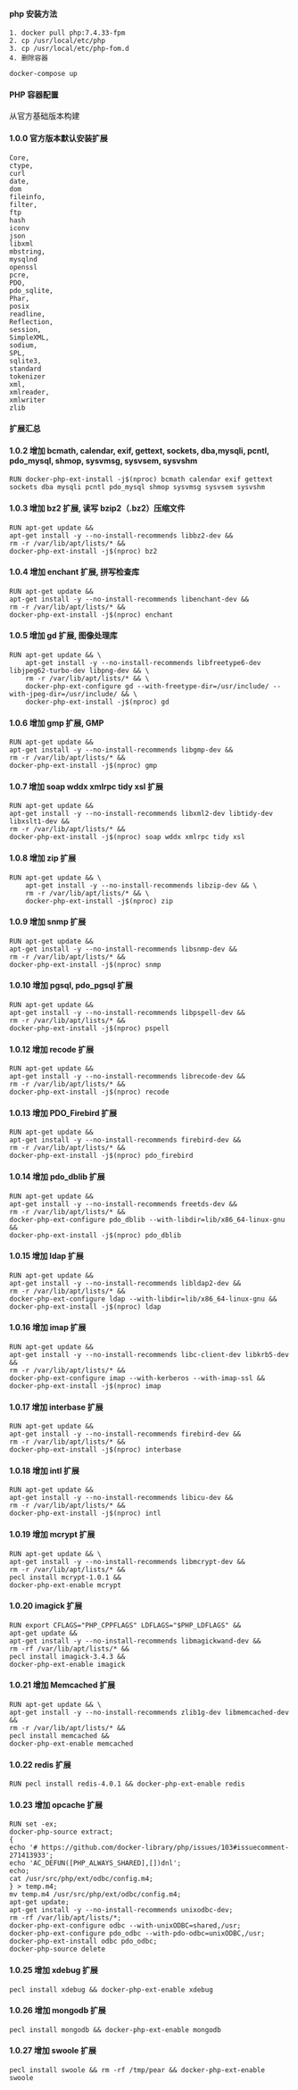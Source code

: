 #### php 安装方法
```
1. docker pull php:7.4.33-fpm
2. cp /usr/local/etc/php
3. cp /usr/local/etc/php-fom.d
4. 删除容器

docker-compose up
```

#### PHP 容器配置

从官方基础版本构建

#### 1.0.0 官方版本默认安装扩展
```
Core, 
ctype, 
curl
date, 
dom
fileinfo, 
filter, 
ftp
hash
iconv
json
libxml
mbstring, 
mysqlnd
openssl
pcre, 
PDO, 
pdo_sqlite, 
Phar, 
posix
readline, 
Reflection, 
session, 
SimpleXML, 
sodium, 
SPL, 
sqlite3, 
standard
tokenizer
xml, 
xmlreader, 
xmlwriter
zlib
```

#### 扩展汇总

#### 1.0.2 增加 bcmath, calendar, exif, gettext, sockets, dba,mysqli, pcntl, pdo_mysql, shmop, sysvmsg, sysvsem, sysvshm 

```
RUN docker-php-ext-install -j$(nproc) bcmath calendar exif gettext
sockets dba mysqli pcntl pdo_mysql shmop sysvmsg sysvsem sysvshm
```

#### 1.0.3 增加 bz2 扩展, 读写 bzip2（.bz2）压缩文件

```
RUN apt-get update &&
apt-get install -y --no-install-recommends libbz2-dev &&
rm -r /var/lib/apt/lists/* &&
docker-php-ext-install -j$(nproc) bz2
```

#### 1.0.4 增加 enchant 扩展, 拼写检查库

```
RUN apt-get update &&
apt-get install -y --no-install-recommends libenchant-dev &&
rm -r /var/lib/apt/lists/* &&
docker-php-ext-install -j$(nproc) enchant
```

#### 1.0.5 增加 gd 扩展, 图像处理库

```
RUN apt-get update && \
    apt-get install -y --no-install-recommends libfreetype6-dev libjpeg62-turbo-dev libpng-dev && \
    rm -r /var/lib/apt/lists/* && \
    docker-php-ext-configure gd --with-freetype-dir=/usr/include/ --with-jpeg-dir=/usr/include/ && \
    docker-php-ext-install -j$(nproc) gd
```

#### 1.0.6 增加 gmp 扩展, GMP

```
RUN apt-get update &&
apt-get install -y --no-install-recommends libgmp-dev &&
rm -r /var/lib/apt/lists/* &&
docker-php-ext-install -j$(nproc) gmp
```

#### 1.0.7 增加 soap wddx xmlrpc tidy xsl 扩展

```
RUN apt-get update &&
apt-get install -y --no-install-recommends libxml2-dev libtidy-dev libxslt1-dev &&
rm -r /var/lib/apt/lists/* &&
docker-php-ext-install -j$(nproc) soap wddx xmlrpc tidy xsl
```

#### 1.0.8 增加 zip 扩展

```
RUN apt-get update && \
    apt-get install -y --no-install-recommends libzip-dev && \
    rm -r /var/lib/apt/lists/* && \
    docker-php-ext-install -j$(nproc) zip
```

#### 1.0.9 增加 snmp 扩展

```
RUN apt-get update &&
apt-get install -y --no-install-recommends libsnmp-dev &&
rm -r /var/lib/apt/lists/* &&
docker-php-ext-install -j$(nproc) snmp
```

#### 1.0.10 增加 pgsql, pdo_pgsql 扩展

```
RUN apt-get update &&
apt-get install -y --no-install-recommends libpspell-dev &&
rm -r /var/lib/apt/lists/* &&
docker-php-ext-install -j$(nproc) pspell
```

#### 1.0.12 增加 recode 扩展
```
RUN apt-get update &&
apt-get install -y --no-install-recommends librecode-dev &&
rm -r /var/lib/apt/lists/* &&
docker-php-ext-install -j$(nproc) recode
```

#### 1.0.13 增加 PDO_Firebird 扩展

```
RUN apt-get update &&
apt-get install -y --no-install-recommends firebird-dev &&
rm -r /var/lib/apt/lists/* &&
docker-php-ext-install -j$(nproc) pdo_firebird
```

#### 1.0.14 增加 pdo_dblib 扩展

```
RUN apt-get update &&
apt-get install -y --no-install-recommends freetds-dev &&
rm -r /var/lib/apt/lists/* &&
docker-php-ext-configure pdo_dblib --with-libdir=lib/x86_64-linux-gnu &&
docker-php-ext-install -j$(nproc) pdo_dblib
```

#### 1.0.15 增加 ldap 扩展

```
RUN apt-get update &&
apt-get install -y --no-install-recommends libldap2-dev &&
rm -r /var/lib/apt/lists/* &&
docker-php-ext-configure ldap --with-libdir=lib/x86_64-linux-gnu &&
docker-php-ext-install -j$(nproc) ldap
```

#### 1.0.16 增加 imap 扩展

```
RUN apt-get update &&
apt-get install -y --no-install-recommends libc-client-dev libkrb5-dev &&
rm -r /var/lib/apt/lists/* &&
docker-php-ext-configure imap --with-kerberos --with-imap-ssl &&
docker-php-ext-install -j$(nproc) imap
```

#### 1.0.17 增加 interbase 扩展

```
RUN apt-get update &&
apt-get install -y --no-install-recommends firebird-dev &&
rm -r /var/lib/apt/lists/* &&
docker-php-ext-install -j$(nproc) interbase
```

#### 1.0.18 增加 intl 扩展

```
RUN apt-get update &&
apt-get install -y --no-install-recommends libicu-dev &&
rm -r /var/lib/apt/lists/* &&
docker-php-ext-install -j$(nproc) intl
```

#### 1.0.19 增加 mcrypt 扩展

```
RUN apt-get update && \
apt-get install -y --no-install-recommends libmcrypt-dev &&
rm -r /var/lib/apt/lists/* &&
pecl install mcrypt-1.0.1 &&
docker-php-ext-enable mcrypt
```

#### 1.0.20 imagick 扩展

```
RUN export CFLAGS="PHP_CPPFLAGS" LDFLAGS="$PHP_LDFLAGS" &&
apt-get update &&
apt-get install -y --no-install-recommends libmagickwand-dev &&
rm -rf /var/lib/apt/lists/* &&
pecl install imagick-3.4.3 &&
docker-php-ext-enable imagick
```

#### 1.0.21 增加 Memcached 扩展

```
RUN apt-get update && \
apt-get install -y --no-install-recommends zlib1g-dev libmemcached-dev &&
rm -r /var/lib/apt/lists/* &&
pecl install memcached &&
docker-php-ext-enable memcached
```

#### 1.0.22 redis 扩展

```
RUN pecl install redis-4.0.1 && docker-php-ext-enable redis
```

#### 1.0.23 增加 opcache 扩展

```
RUN set -ex;
docker-php-source extract;
{
echo '# https://github.com/docker-library/php/issues/103#issuecomment-271413933';
echo 'AC_DEFUN([PHP_ALWAYS_SHARED],[])dnl';
echo;
cat /usr/src/php/ext/odbc/config.m4;
} > temp.m4;
mv temp.m4 /usr/src/php/ext/odbc/config.m4;
apt-get update;
apt-get install -y --no-install-recommends unixodbc-dev;
rm -rf /var/lib/apt/lists/*;
docker-php-ext-configure odbc --with-unixODBC=shared,/usr;
docker-php-ext-configure pdo_odbc --with-pdo-odbc=unixODBC,/usr;
docker-php-ext-install odbc pdo_odbc;
docker-php-source delete
```

#### 1.0.25 增加 xdebug 扩展

```
pecl install xdebug && docker-php-ext-enable xdebug
```

#### 1.0.26 增加 mongodb 扩展
```
pecl install mongodb && docker-php-ext-enable mongodb
```

#### 1.0.27 增加 swoole 扩展

```
pecl install swoole && rm -rf /tmp/pear && docker-php-ext-enable swoole
```